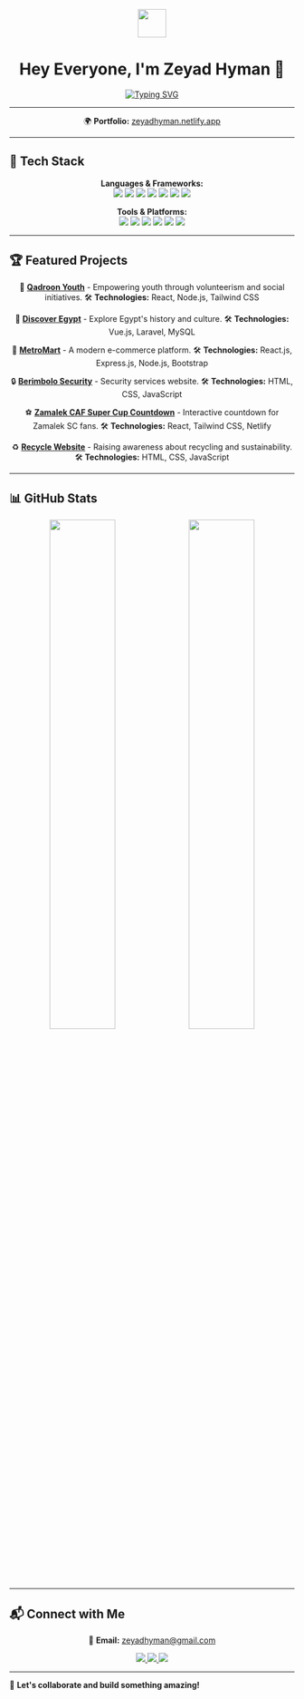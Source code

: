 <!-- Header -->
<p align="center">
  <img src="https://media.giphy.com/media/hvRJCLFzcasrR4ia7z/giphy.gif" width="50">
</p>

<h1 align="center">Hey Everyone, I'm Zeyad Hyman 👋</h1>

<p align="center">
  <a href="https://git.io/typing-svg">
    <img src="https://readme-typing-svg.demolab.com?font=Poppins&weight=900&size=30&pause=1000&color=0653BB&background=76767600&center=true&vCenter=true&width=600&lines=Full-Stack+Developer;Laravel+%7C+Node.js+%7C+React+%7C+Tailwind+CSS;Let's+Build+Something+Amazing!" alt="Typing SVG">
  </a>
</p>

---

<p align="center">
  🌍 <strong>Portfolio:</strong> <a href="https://zeyadhyman.netlify.app/">zeyadhyman.netlify.app</a>
</p>

---

## 🚀 Tech Stack  

<p align="center">
  <strong>Languages & Frameworks:</strong> <br>
  <img src="https://img.shields.io/badge/HTML-E34F26?style=flat&logo=html5&logoColor=white">
  <img src="https://img.shields.io/badge/CSS-1572B6?style=flat&logo=css3&logoColor=white">
  <img src="https://img.shields.io/badge/JavaScript-F7DF1E?style=flat&logo=javascript&logoColor=black">
  <img src="https://img.shields.io/badge/PHP-777BB4?style=flat&logo=php&logoColor=white">
  <img src="https://img.shields.io/badge/Laravel-FF2D20?style=flat&logo=laravel&logoColor=white">
  <img src="https://img.shields.io/badge/React-61DAFB?style=flat&logo=react&logoColor=black">
  <img src="https://img.shields.io/badge/Node.js-339933?style=flat&logo=node.js&logoColor=white">
</p>

<p align="center">
  <strong>Tools & Platforms:</strong> <br>
  <img src="https://img.shields.io/badge/Vite-646CFF?style=flat&logo=vite&logoColor=white">
  <img src="https://img.shields.io/badge/XAMPP-FB7A24?style=flat&logo=xampp&logoColor=white">
  <img src="https://img.shields.io/badge/MySQL-4479A1?style=flat&logo=mysql&logoColor=white">
  <img src="https://img.shields.io/badge/GitHub-181717?style=flat&logo=github&logoColor=white">
  <img src="https://img.shields.io/badge/Postman-FF6C37?style=flat&logo=postman&logoColor=white">
  <img src="https://img.shields.io/badge/Netlify-00C7B7?style=flat&logo=netlify&logoColor=white">
</p>

---

## 🏆 Featured Projects  

<p align="center">
  💪 <strong><a href="https://qyf-eg.org/">Qadroon Youth</a></strong> - Empowering youth through volunteerism and social initiatives.  
  🛠 <strong>Technologies:</strong> React, Node.js, Tailwind CSS  
</p>

<p align="center">
  🏺 <strong><a href="https://discover-egypt-web.netlify.app/">Discover Egypt</a></strong> - Explore Egypt's history and culture.  
  🛠 <strong>Technologies:</strong> Vue.js, Laravel, MySQL  
</p>

<p align="center">
  🛒 <strong><a href="https://yassenmohamedrashad.github.io/Metromart/">MetroMart</a></strong> - A modern e-commerce platform.  
  🛠 <strong>Technologies:</strong> React.js, Express.js, Node.js, Bootstrap  
</p>

<p align="center">
  🔒 <strong><a href="https://zeyadhyman.github.io/Pearson-Unit-6/">Berimbolo Security</a></strong> - Security services website.  
  🛠 <strong>Technologies:</strong> HTML, CSS, JavaScript  
</p>

<p align="center">
  ⚽ <strong><a href="https://zamaleksupercub2024.netlify.app/">Zamalek CAF Super Cup Countdown</a></strong> - Interactive countdown for Zamalek SC fans.  
  🛠 <strong>Technologies:</strong> React, Tailwind CSS, Netlify  
</p>

<p align="center">
  ♻️ <strong><a href="https://in-frame-recycle.vercel.app/">Recycle Website</a></strong> - Raising awareness about recycling and sustainability.  
  🛠 <strong>Technologies:</strong> HTML, CSS, JavaScript  
</p>

---

## 📊 GitHub Stats  

<p align="center">
  <img src="https://github-readme-stats.vercel.app/api?username=ZeyadHyman&show_icons=true&theme=tokyonight&rank_icon=github" width="48%">
  <img src="https://github-readme-streak-stats.herokuapp.com/?user=ZeyadHyman&theme=tokyonight" width="48%">
</p>

---

## 📬 Connect with Me  

<p align="center">
  📧 <strong>Email:</strong> <a href="mailto:zeyadhyman@gmail.com">zeyadhyman@gmail.com</a>  
</p>

<p align="center">
  <a href="https://github.com/ZeyadHyman">
    <img src="https://img.shields.io/badge/GitHub-181717?style=flat&logo=github&logoColor=white">
  </a>
  <a href="https://www.linkedin.com/in/zeyadhyman">
    <img src="https://img.shields.io/badge/LinkedIn-0077B5?style=flat&logo=linkedin&logoColor=white">
  </a>
  <a href="https://wa.me/201121859584">
    <img src="https://img.shields.io/badge/WhatsApp-25D366?style=flat&logo=whatsapp&logoColor=white">
  </a>
</p>

---

🚀 **Let's collaborate and build something amazing!**
